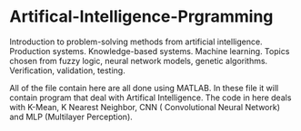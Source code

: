 # Artifical-Intelligence-Prgramming

Introduction to problem-solving methods from artificial intelligence. Production systems. Knowledge-based systems. Machine learning. Topics chosen from fuzzy logic, neural network models, genetic algorithms. Verification, validation, testing.

All of the file contain here are all done using MATLAB. In these file it will contain program
that deal with Artifical Intelligence. The code in here deals with K-Mean, K Nearest Neighbor,
CNN ( Convolutional Neural Network) and MLP (Multilayer Perception). 
